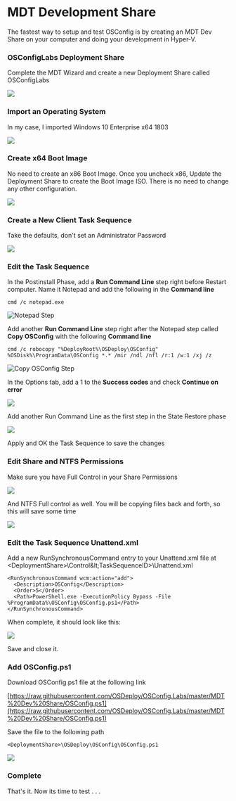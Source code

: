 # MDT Development Share

The fastest way to setup and test OSConfig is by creating an MDT Dev Share on your computer and doing your development in Hyper-V.

### OSConfigLabs Deployment Share

Complete the MDT Wizard and create a new Deployment Share called OSConfigLabs

![](../../.gitbook/assets/2018-08-06_22-56-12.png)

### Import an Operating System

In my case, I imported Windows 10 Enterprise x64 1803

![](../../.gitbook/assets/2018-08-06_23-00-23.png)

### Create x64 Boot Image

No need to create an x86 Boot Image.  Once you uncheck x86, Update the Deployment Share to create the Boot Image ISO.  There is no need to change any other configuration.

![](../../.gitbook/assets/2018-08-06_23-01-42.png)

### Create a New Client Task Sequence

Take the defaults, don't set an Administrator Password

![](../../.gitbook/assets/2018-08-07_0-11-44.png)

### Edit the Task Sequence

In the Postinstall Phase, add a **Run Command Line** step right before Restart computer.  Name it Notepad and add the following in the **Command line**

```text
cmd /c notepad.exe
```

![Notepad Step](../../.gitbook/assets/2018-08-06_23-47-23.png)

Add another **Run Command Line** step right after the Notepad step called **Copy OSConfig** with the following **Command line**

```text
cmd /c robocopy "%DeployRoot%\OSDeploy\OSConfig" %OSDisk%\ProgramData\OSConfig *.* /mir /ndl /nfl /r:1 /w:1 /xj /z
```

![Copy OSConfig Step](../../.gitbook/assets/2018-08-07_0-07-31.png)

In the Options tab, add a 1 to the **Success codes** and check **Continue on error**

![](../../.gitbook/assets/2018-08-07_0-09-29.png)

Add another Run Command Line as the first step in the State Restore phase

![](../../.gitbook/assets/2018-08-07_0-13-21.png)

Apply and OK the Task Sequence to save the changes

### Edit Share and NTFS Permissions

Make sure you have Full Control in your Share Permissions

![](../../.gitbook/assets/2018-08-07_0-22-54.png)

And NTFS Full control as well.  You will be copying files back and forth, so this will save some time

![](../../.gitbook/assets/2018-08-07_0-24-49.png)

### Edit the Task Sequence Unattend.xml

Add a new RunSynchronousCommand entry to your Unattend.xml file at &lt;DeploymentShare&gt;\Control\&lt;TaskSequenceID&gt;\Unattend.xml

```text
<RunSynchronousCommand wcm:action="add">
  <Description>OSConfig</Description>
  <Order>5</Order>
  <Path>PowerShell.exe -ExecutionPolicy Bypass -File %ProgramData%\OSConfig\OSConfig.ps1</Path>
</RunSynchronousCommand>
```

When complete, it should look like this:

![](../../.gitbook/assets/2018-08-07_0-27-35.png)

Save and close it.

### Add OSConfig.ps1

Download OSConfig.ps1 file at the following link

[https://raw.githubusercontent.com/OSDeploy/OSConfig.Labs/master/MDT%20Dev%20Share/OSConfig.ps1](https://raw.githubusercontent.com/OSDeploy/OSConfig.Labs/master/MDT%20Dev%20Share/OSConfig.ps1)

Save the file to the following path

```text
<DeploymentShare>\OSDeploy\OSConfig\OSConfig.ps1
```

![](../../.gitbook/assets/2018-08-07_1-43-23.png)

### Complete

That's it.  Now its time to test . . .

